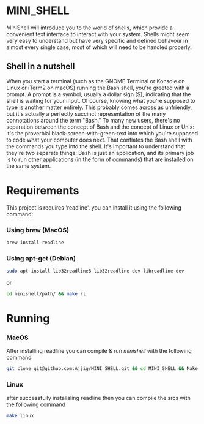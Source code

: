 # MINI_SHELL
MiniShell will introduce you to the world of shells, which provide a convenient text interface to interact with your system. Shells might seem very easy to understand but have very specific and defined behavour in almost every single case, most of which will need to be handled properly.
## Shell in a nutshell
When you start a terminal (such as the GNOME Terminal or Konsole on Linux or iTerm2 on macOS) running the Bash shell, you're greeted with a prompt. A prompt is a symbol, usually a dollar sign ($), indicating that the shell is waiting for your input. Of course, knowing what you're supposed to type is another matter entirely. 
This probably comes across as unfriendly, but it's actually a perfectly succinct representation of the many connotations around the term "Bash." To many new users, there's no separation between the concept of Bash and the concept of Linux or Unix: it's the proverbial black-screen-with-green-text into which you're supposed to code what your computer does next. That conflates the Bash shell with the commands you type into the shell. It's important to understand that they're two separate things: Bash is just an application, and its primary job is to run other applications (in the form of commands) that are installed on the same system.
# Requirements
This project is requires 'readline'. you can install it using the following command:
### Using brew (MacOS)
```Bash
brew install readline
```
### Using apt-get (Debian)
```Bash
sudo apt install lib32readline8 lib32readline-dev libreadline-dev
```
or
```Bash
cd minishell/path/ && make rl
```

# Running
### MacOS
After installing readline you can compile & run *minishell* with the following command
```Bash
git clone git@github.com:Ajjig/MINI_SHELL.git && cd MINI_SHELL && Make && ./minishell
```
### Linux
after successfully installaling readline
then you can compile the srcs with the following command
```Bash
make linux
```
